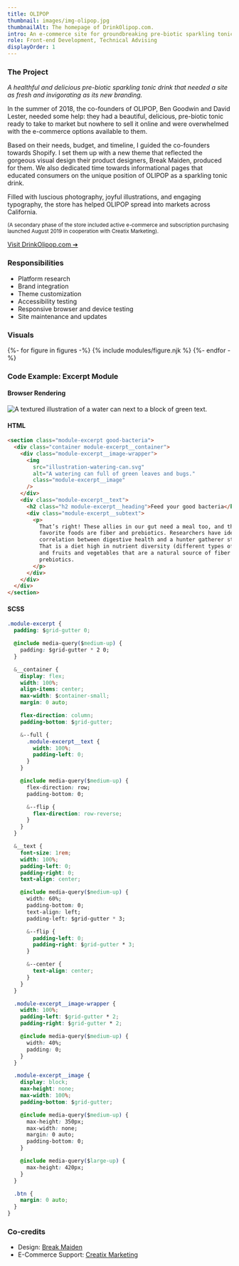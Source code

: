 ```yaml
---
title: OLIPOP
thumbnail: images/img-olipop.jpg
thumbnailAlt: The homepage of DrinkOlipop.com.
intro: An e-commerce site for groundbreaking pre-biotic sparkling tonic company OLIPOP, built around their fresh new brand.
role: Front-end Development, Technical Advising
displayOrder: 1
---
```


### The Project

_A healthful and delicious pre-biotic sparkling tonic drink that needed a site as fresh and invigorating as its new branding._

In the summer of 2018, the co-founders of OLIPOP, Ben Goodwin and David Lester, needed some help: they had a beautiful, delicious, pre-biotic tonic ready to take to market but nowhere to sell it online and were overwhelmed with the e-commerce options available to them.

Based on their needs, budget, and timeline, I guided the co-founders towards Shopify. I set them up with a new theme that reflected the gorgeous visual design their product designers, Break Maiden, produced for them. We also dedicated time towards informational pages that educated consumers on the unique position of OLIPOP as a sparkling tonic drink.

Filled with luscious photography, joyful illustrations, and engaging typography, the store has helped OLIPOP spread into markets across California.

<small>(A secondary phase of the store included active e-commerce and subscription purchasing launched August 2019 in cooperation with Creatix Marketing).</small>

[Visit DrinkOlipop.com &#10132;](https://drinkolipop.com/)

<aside>

### Responsibilities

- Platform research
- Brand integration
- Theme customization
- Accessibility testing
- Responsive browser and device testing
- Site maintenance and updates

</aside>

### Visuals

<div class="visuals">

{%- for figure in figures -%}
{% include modules/figure.njk %}
{%- endfor -%}

</div>

<div class="code">

### Code Example: Excerpt Module

#### Browser Rendering

<picture>
  <source srcset="/images/img-olipop-code-example.webp 1200w" type="image/webp">
  <img src="/images/img-olipop-code-example.png" alt="A textured illustration of a water can next to a block of green text.">
</picture>

<div class="code__html">

#### HTML

```html
<section class="module-excerpt good-bacteria">
  <div class="container module-excerpt__container">
    <div class="module-excerpt__image-wrapper">
      <img
        src="illustration-watering-can.svg"
        alt="A watering can full of green leaves and bugs."
        class="module-excerpt__image"
      />
    </div>
    <div class="module-excerpt__text">
      <h2 class="h2 module-excerpt__heading">Feed your good bacteria</h2>
      <div class="module-excerpt__subtext">
        <p>
          That’s right! These allies in our gut need a meal too, and their
          favorite foods are fiber and prebiotics. Researchers have identified a
          correlation between digestive health and a hunter gatherer style diet.
          That is a diet high in nutrient diversity (different types of foods)
          and fruits and vegetables that are a natural source of fiber and
          prebiotics.
        </p>
      </div>
    </div>
  </div>
</section>
```

</div>

<div class="code__sass">

#### SCSS

```css
.module-excerpt {
  padding: $grid-gutter 0;

  @include media-query($medium-up) {
    padding: $grid-gutter * 2 0;
  }

  &__container {
    display: flex;
    width: 100%;
    align-items: center;
    max-width: $container-small;
    margin: 0 auto;

    flex-direction: column;
    padding-bottom: $grid-gutter;

    &--full {
      .module-excerpt__text {
        width: 100%;
        padding-left: 0;
      }
    }

    @include media-query($medium-up) {
      flex-direction: row;
      padding-bottom: 0;

      &--flip {
        flex-direction: row-reverse;
      }
    }
  }

  &__text {
    font-size: 1rem;
    width: 100%;
    padding-left: 0;
    padding-right: 0;
    text-align: center;

    @include media-query($medium-up) {
      width: 60%;
      padding-bottom: 0;
      text-align: left;
      padding-left: $grid-gutter * 3;

      &--flip {
        padding-left: 0;
        padding-right: $grid-gutter * 3;
      }

      &--center {
        text-align: center;
      }
    }
  }

  .module-excerpt__image-wrapper {
    width: 100%;
    padding-left: $grid-gutter * 2;
    padding-right: $grid-gutter * 2;

    @include media-query($medium-up) {
      width: 40%;
      padding: 0;
    }
  }

  .module-excerpt__image {
    display: block;
    max-height: none;
    max-width: 100%;
    padding-bottom: $grid-gutter;

    @include media-query($medium-up) {
      max-height: 350px;
      max-width: none;
      margin: 0 auto;
      padding-bottom: 0;
    }

    @include media-query($large-up) {
      max-height: 420px;
    }
  }

  .btn {
    margin: 0 auto;
  }
}
```

</div>

</div>

### Co-credits

- Design: [Break Maiden](https://www.breakmaiden.co/olipop)
- E-Commerce Support: [Creatix Marketing](http://creatix.io/)
